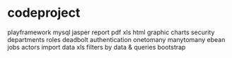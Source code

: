 # codeproject
playframework mysql jasper report pdf xls html graphic charts security departments roles deadbolt authentication onetomany manytomany ebean jobs actors import data xls filters by data &amp; queries bootstrap
